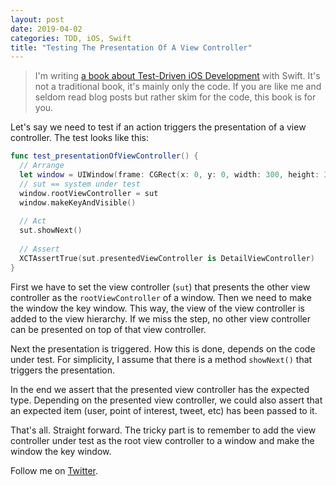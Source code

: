```yaml
---
layout: post
date: 2019-04-02
categories: TDD, iOS, Swift
title: "Testing The Presentation Of A View Controller"
---
```


> I'm writing [a book about Test-Driven iOS Development](https://leanpub.com/tddfakebookforios) with Swift. It's not a traditional book, it's mainly only the code. If you are like me and seldom read blog posts but rather skim for the code, this book is for you.

Let's say we need to test if an action triggers the presentation of a view controller. The test looks like this:

```swift
func test_presentationOfViewController() {
  // Arrange
  let window = UIWindow(frame: CGRect(x: 0, y: 0, width: 300, height: 300))
  // sut == system under test
  window.rootViewController = sut
  window.makeKeyAndVisible()
    
  // Act
  sut.showNext()
    
  // Assert
  XCTAssertTrue(sut.presentedViewController is DetailViewController)
}
```

First we have to set the view controller (`sut`) that presents the other view controller as the `rootViewController` of a window. Then we need to make the window the key window. This way, the view of the view controller is added to the view hierarchy. If we miss the step, no other view controller can be presented on top of that view controller.

Next the presentation is triggered. How this is done, depends on the code under test. For simplicity, I assume that there is a method `showNext()` that triggers the presentation.

In the end we assert that the presented view controller has the expected type. Depending on the presented view controller, we could also assert that an expected item (user, point of interest, tweet, etc) has been passed to it.

That's all. Straight forward. The tricky part is to remember to add the view controller under test as the root view controller to a window and make the window the key window.

Follow me on [Twitter](https://www.twitter.com/dasdom).

